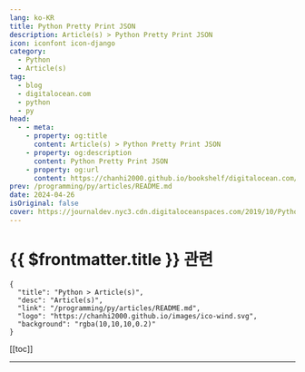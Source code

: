 ```yaml
---
lang: ko-KR
title: Python Pretty Print JSON
description: Article(s) > Python Pretty Print JSON
icon: iconfont icon-django
category: 
  - Python
  - Article(s)
tag:
  - blog
  - digitalocean.com
  - python
  - py
head:
  - - meta:
    - property: og:title
      content: Article(s) > Python Pretty Print JSON
    - property: og:description
      content: Python Pretty Print JSON
    - property: og:url
      content: https://chanhi2000.github.io/bookshelf/digitalocean.com/python-pretty-print-json.html
prev: /programming/py/articles/README.md
date: 2024-04-26
isOriginal: false
cover: https://journaldev.nyc3.cdn.digitaloceanspaces.com/2019/10/Python-Pretty-Print-JSON.png
---
```


# {{ $frontmatter.title }} 관련

```component VPCard
{
  "title": "Python > Article(s)",
  "desc": "Article(s)",
  "link": "/programming/py/articles/README.md",
  "logo": "https://chanhi2000.github.io/images/ico-wind.svg",
  "background": "rgba(10,10,10,0.2)"
}
```

[[toc]]

---

<SiteInfo
  name="Python Pretty Print JSON | DigitalOcean"
  desc="Technical tutorials, Q&A, events — This is an inclusive place where developers can find or lend support and discover new ways to contribute to the community…"
  url="https://digitalocean.com/community/tutorials/python-pretty-print-json"
  logo="https://digitalocean.com/_next/static/media/favicon.594d6067.ico"
  preview="https://journaldev.nyc3.cdn.digitaloceanspaces.com/2019/10/Python-Pretty-Print-JSON.png"/>

<!-- TODO: 작성 -->
